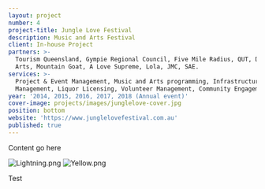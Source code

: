 ```yaml
---
layout: project
number: 4
project-title: Jungle Love Festival
description: Music and Arts Festival
client: In-house Project
partners: >-
  Tourism Queensland, Gympie Regional Council, Five Mile Radius, QUT, Digi Youth
  Arts, Mountain Goat, A Love Supreme, Lola, JMC, SAE.
services: >-
  Project & Event Management, Music and Arts programming, Infrastructure
  Management, Liquor Licensing, Volunteer Management, Community Engagement.
year: '2014, 2015, 2016, 2017, 2018 (Annual event)'
cover-image: projects/images/junglelove-cover.jpg
position: bottom
website: 'https://www.junglelovefestival.com.au'
published: true
---
```


Content go here

![Lightning.png]({{site.baseurl}}/projects/images/Lightning.png)
![Yellow.png]({{site.baseurl}}/projects/images/Yellow.png)

Test
